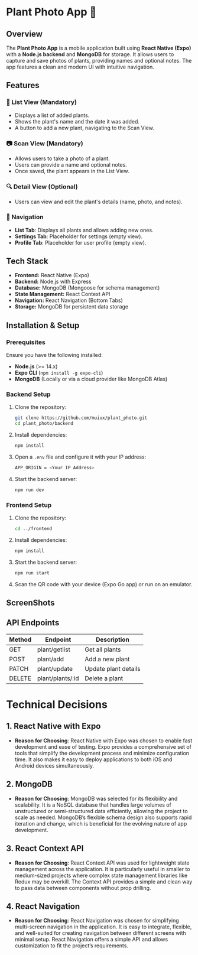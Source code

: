 # Plant Photo App 🌱

## Overview
The **Plant Photo App** is a mobile application built using **React Native (Expo)** with a **Node.js backend** and **MongoDB** for storage. It allows users to capture and save photos of plants, providing names and optional notes. The app features a clean and modern UI with intuitive navigation.

## Features

### 🌿 List View (Mandatory)
- Displays a list of added plants.
- Shows the plant's name and the date it was added.
- A button to add a new plant, navigating to the Scan View.

### 📷 Scan View (Mandatory)
- Allows users to take a photo of a plant.
- Users can provide a name and optional notes.
- Once saved, the plant appears in the List View.

### 🔍 Detail View (Optional)
- Users can view and edit the plant's details (name, photo, and notes).

### 🧭 Navigation
- **List Tab**: Displays all plants and allows adding new ones.
- **Settings Tab**: Placeholder for settings (empty view).
- **Profile Tab**: Placeholder for user profile (empty view).

## Tech Stack
- **Frontend:** React Native (Expo)
- **Backend:** Node.js with Express
- **Database:** MongoDB (Mongoose for schema management)
- **State Management:** React Context API
- **Navigation:** React Navigation (Bottom Tabs)
- **Storage:** MongoDB for persistent data storage

## Installation & Setup

### Prerequisites
Ensure you have the following installed:
- **Node.js** (>= 14.x)
- **Expo CLI** (`npm install -g expo-cli`)
- **MongoDB** (Locally or via a cloud provider like MongoDB Atlas)

### Backend Setup
1. Clone the repository:
   ```sh
   git clone https://github.com/muiux/plant_photo.git
   cd plant_photo/backend
   ```
2. Install dependencies:
   ```sh
   npm install
   ```
3. Open a `.env` file and configure it with your IP address:
   ```sh
   APP_ORIGIN = <Your IP Address>
   ```
4. Start the backend server:
   ```sh
   npm run dev
   ```
### Frontend Setup
1. Clone the repository:
   ```sh
   cd ../frontend
   ```
2. Install dependencies:
   ```sh
   npm install
   ```
3. Start the backend server:
   ```sh
   npm run start
   ```
4. Scan the QR code with your device (Expo Go app) or run on an emulator.

## ScreenShots



## API Endpoints

| Method  | Endpoint         | Description           |
|---------|------------------|-----------------------|
| GET     | plant/getlist    | Get all plants        |
| POST    | plant/add        | Add a new plant       |
| PATCH   | plant/update     | Update plant details  |
| DELETE  | plant/plants/:id | Delete a plant        |

# Technical Decisions

## 1. React Native with Expo
- **Reason for Choosing**: 
  React Native with Expo was chosen to enable fast development and ease of testing. Expo provides a comprehensive set of tools that simplify the development process and minimize configuration time. It also makes it easy to deploy applications to both iOS and Android devices simultaneously.

## 2. MongoDB
- **Reason for Choosing**: 
  MongoDB was selected for its flexibility and scalability. It is a NoSQL database that handles large volumes of unstructured or semi-structured data efficiently, allowing the project to scale as needed. MongoDB’s flexible schema design also supports rapid iteration and change, which is beneficial for the evolving nature of app development.

## 3. React Context API
- **Reason for Choosing**: 
  React Context API was used for lightweight state management across the application. It is particularly useful in smaller to medium-sized projects where complex state management libraries like Redux may be overkill. The Context API provides a simple and clean way to pass data between components without prop drilling.

## 4. React Navigation
- **Reason for Choosing**: 
  React Navigation was chosen for simplifying multi-screen navigation in the application. It is easy to integrate, flexible, and well-suited for creating navigation between different screens with minimal setup. React Navigation offers a simple API and allows customization to fit the project’s requirements.

